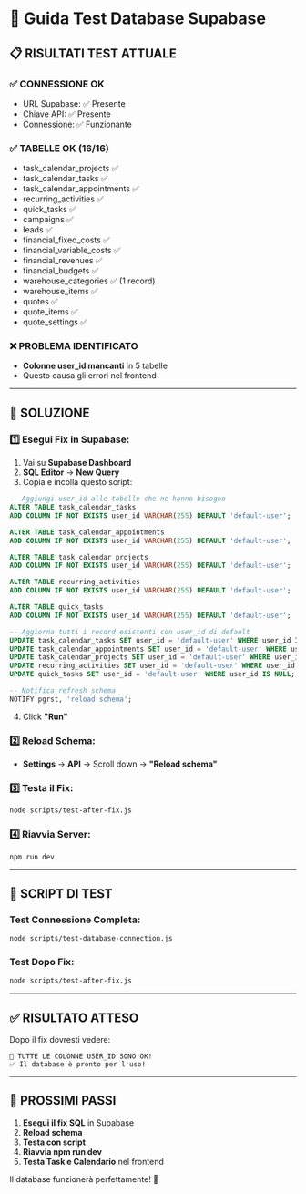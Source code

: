 # 🧪 Guida Test Database Supabase

## 📋 RISULTATI TEST ATTUALE

### ✅ **CONNESSIONE OK**
- URL Supabase: ✅ Presente
- Chiave API: ✅ Presente  
- Connessione: ✅ Funzionante

### ✅ **TABELLE OK** (16/16)
- task_calendar_projects ✅
- task_calendar_tasks ✅
- task_calendar_appointments ✅
- recurring_activities ✅
- quick_tasks ✅
- campaigns ✅
- leads ✅
- financial_fixed_costs ✅
- financial_variable_costs ✅
- financial_revenues ✅
- financial_budgets ✅
- warehouse_categories ✅ (1 record)
- warehouse_items ✅
- quotes ✅
- quote_items ✅
- quote_settings ✅

### ❌ **PROBLEMA IDENTIFICATO**
- **Colonne user_id mancanti** in 5 tabelle
- Questo causa gli errori nel frontend

---

## 🔧 SOLUZIONE

### **1️⃣ Esegui Fix in Supabase:**

1. Vai su **Supabase Dashboard**
2. **SQL Editor** → **New Query**
3. Copia e incolla questo script:

```sql
-- Aggiungi user_id alle tabelle che ne hanno bisogno
ALTER TABLE task_calendar_tasks 
ADD COLUMN IF NOT EXISTS user_id VARCHAR(255) DEFAULT 'default-user';

ALTER TABLE task_calendar_appointments 
ADD COLUMN IF NOT EXISTS user_id VARCHAR(255) DEFAULT 'default-user';

ALTER TABLE task_calendar_projects 
ADD COLUMN IF NOT EXISTS user_id VARCHAR(255) DEFAULT 'default-user';

ALTER TABLE recurring_activities 
ADD COLUMN IF NOT EXISTS user_id VARCHAR(255) DEFAULT 'default-user';

ALTER TABLE quick_tasks 
ADD COLUMN IF NOT EXISTS user_id VARCHAR(255) DEFAULT 'default-user';

-- Aggiorna tutti i record esistenti con user_id di default
UPDATE task_calendar_tasks SET user_id = 'default-user' WHERE user_id IS NULL;
UPDATE task_calendar_appointments SET user_id = 'default-user' WHERE user_id IS NULL;
UPDATE task_calendar_projects SET user_id = 'default-user' WHERE user_id IS NULL;
UPDATE recurring_activities SET user_id = 'default-user' WHERE user_id IS NULL;
UPDATE quick_tasks SET user_id = 'default-user' WHERE user_id IS NULL;

-- Notifica refresh schema
NOTIFY pgrst, 'reload schema';
```

4. Click **"Run"**

### **2️⃣ Reload Schema:**
- **Settings** → **API** → Scroll down → **"Reload schema"**

### **3️⃣ Testa il Fix:**
```bash
node scripts/test-after-fix.js
```

### **4️⃣ Riavvia Server:**
```bash
npm run dev
```

---

## 🧪 SCRIPT DI TEST

### **Test Connessione Completa:**
```bash
node scripts/test-database-connection.js
```

### **Test Dopo Fix:**
```bash
node scripts/test-after-fix.js
```

---

## ✅ RISULTATO ATTESO

Dopo il fix dovresti vedere:
```
🎉 TUTTE LE COLONNE USER_ID SONO OK!
✅ Il database è pronto per l'uso!
```

---

## 🚀 PROSSIMI PASSI

1. **Esegui il fix SQL** in Supabase
2. **Reload schema** 
3. **Testa con script**
4. **Riavvia npm run dev**
5. **Testa Task e Calendario** nel frontend

Il database funzionerà perfettamente! 🎉
